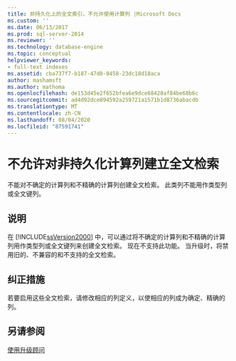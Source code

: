 ```yaml
---
title: 非持久化上的全文索引，不允许使用计算列 |Microsoft Docs
ms.custom: ''
ms.date: 06/13/2017
ms.prod: sql-server-2014
ms.reviewer: ''
ms.technology: database-engine
ms.topic: conceptual
helpviewer_keywords:
- full-text indexes
ms.assetid: cba737f7-b187-47d0-8458-23dc18d18aca
author: mashamsft
ms.author: mathoma
ms.openlocfilehash: de153d45e2f652bfea6e9dce68428af84be68b6c
ms.sourcegitcommit: ad4d92dce894592a259721a1571b1d8736abacdb
ms.translationtype: MT
ms.contentlocale: zh-CN
ms.lasthandoff: 08/04/2020
ms.locfileid: "87591741"
---
```

# <a name="full-text-indexes-on-nonpersisted-computed-columns-are-not-allowed"></a>不允许对非持久化计算列建立全文检索
  不能对不确定的计算列和不精确的计算列创建全文检索。 此类列不能用作类型列或全文键列。  
  
## <a name="description"></a>说明  
 在 [!INCLUDE[ssVersion2000](../../includes/ssversion2000-md.md)] 中，可以通过将不确定的计算列和不精确的计算列用作类型列或全文键列来创建全文检索。 现在不支持此功能。 当升级时，将禁用旧的、不兼容的和不支持的全文检索。  
  
## <a name="corrective-action"></a>纠正措施  
 若要启用这些全文检索，请修改相应的列定义，以使相应的列成为确定、精确的列。  
  
## <a name="see-also"></a>另请参阅  
 [使用升级顾问](../../../2014/sql-server/install/working-with-upgrade-advisor.md)  
  
  
